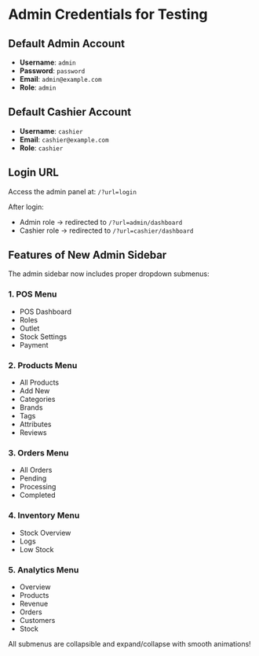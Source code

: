 # Admin Credentials for Testing

## Default Admin Account

- **Username**: `admin`
- **Password**: `password`
- **Email**: `admin@example.com`
- **Role**: `admin`

## Default Cashier Account

- **Username**: `cashier`
- **Email**: `cashier@example.com`
- **Role**: `cashier`

## Login URL

Access the admin panel at: `/?url=login`

After login:
- Admin role → redirected to `/?url=admin/dashboard`
- Cashier role → redirected to `/?url=cashier/dashboard`

## Features of New Admin Sidebar

The admin sidebar now includes proper dropdown submenus:

### 1. POS Menu
- POS Dashboard
- Roles
- Outlet
- Stock Settings
- Payment

### 2. Products Menu
- All Products
- Add New
- Categories
- Brands
- Tags
- Attributes
- Reviews

### 3. Orders Menu
- All Orders
- Pending
- Processing
- Completed

### 4. Inventory Menu
- Stock Overview
- Logs
- Low Stock

### 5. Analytics Menu
- Overview
- Products
- Revenue
- Orders
- Customers
- Stock

All submenus are collapsible and expand/collapse with smooth animations!
